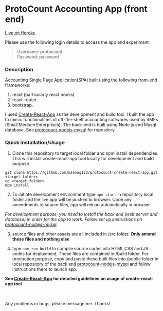 # ProtoCount Accounting App (front end)

[Live on Heroku](http://protocount.herokuapp.com) 

Please use the following login details to access the app and experiment:

> Username: protocount  
> Password: password

### Description
Accounting Single Page Application(SPA) built using the following front-end frameworks:
1) react (particularly react hooks)
2) react-router
3) bootstrap. 

I used [Create-React-App](https://github.com/facebook/create-react-app) as the development and build tool. I built the app to mimic functionalities of off-the-shelf accounting softwares used by SMEs (Small Medium Enterprises). The back-end is built using Node.js and Mysql database. See [protocount-nodejs-mysql](https://github.com/mseong123/protocount-nodejs-mysql) for repository.

### Quick Installation/Usage

1) Clone this repository to target local folder and npm install dependencies. This will install create-react-app tool locally for development and build purpose.

```
git clone https://github.com/mseong123/protocount-create-react-app.git <target folder>
cd <target folder>
npm install
```
2) To initiate development environment type `npm start` in repository local folder and the live app will be pushed to browser. Upon any amendments to source files, app will reload automatically in browser.  

*For development purpose, you need to install the back end (web server and database) in order for the app to work. Follow set up instructions on [protocount-nodejs-mysql](https://github.com/mseong123/protocount-nodejs-mysql).* 

3) source files and other assets are all included in /src folder. **Only amend these files and nothing else**

4) type `npm run build` to compile source codes into HTML,CSS and JS codes for deployment. These files are contained in /build folder. For production purpose, copy and paste these built files into /public folder in local repository of the back end [protocount-nodejs-mysql](https://github.com/mseong123/protocount-nodejs-mysql) and follow instructions there to launch app. 


**See [Create-React-App](https://github.com/facebook/create-react-app) for detailed guidelines on usage of create-react-app tool**

\
\
Any problems or bugs, please message me. Thanks!


